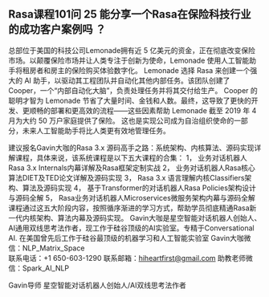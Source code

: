 ## Rasa课程101问 25 能分享一个Rasa在保险科技行业的成功客户案例吗 ？ 
总部位于美国的科技公司Lemonade拥有近 5 亿美元的资金，正在彻底改变保险市场。以颠覆保险市场并让人类专注于创新为使命，Lemonade 使用人工智能助手将租房者和房主的保险购买体验数字化。
Lemonade 选择 Rasa 来创建一个强大的 AI 助手，以驱动其工程团队并自动化其他内部任务。该团队创建了 Cooper，一个“内部自动化大脑”，负责处理任务并将其交付给生产。
Cooper 的聪明才智为 Lemonade 节省了大量时间、金钱和人数。最终，这导致了更快的开发、更顺畅的部署和更高效的流程——这些因素帮助 Lemonade 截至 2019 年 4 月为大约 50 万户家庭提供了保险。
这也是实现公司成为自治组织使命的一部分，未来人工智能助手将比人类更有效地管理任务。

建议报名Gavin大咖的Rasa 3.x 源码高手之路：系统架构、内核算法、源码实现详解课程，具体来说，该系统课程是以下五大课程的合集：
1，    业务对话机器人Rasa 3.x Internals内幕详解及Rasa框架定制实战
2，    业务对话机器人Rasa核心算法DIET及TED论文详解及源码实现
3，    Rasa 3.x 语言理解内核Classifiers架构、算法及源码实现
4，    基于Transformer的对话机器人Rasa Policies架构设计与源码全解
5，    Rasa业务对话机器人Microservices微服务架构内幕与源码全解
课程通过这五大阶段内容，按照循序渐进的学习方式，帮助学员彻底精通Rasa新一代内核架构、算法内幕及源码实现。
Gavin大咖是星空智能对话机器人创始人、AI通用双线思考法作者，现工作于硅谷顶级的AI实验室。专精于Conversational AI. 在美国曾先后工作于硅谷最顶级的机器学习和人工智能实验室 
Gavin大咖微信：NLP_Matrix_Space  
联系电话：+1 650-603-1290
联系邮箱：hiheartfirst@gmail.com
助教老师微信：Spark_AI_NLP   


Gavin导师
星空智能对话机器人创始人/AI双线思考法作者
